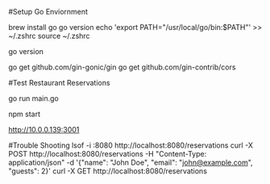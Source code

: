 #Setup Go Enviornment

brew install go
go version
echo 'export PATH="/usr/local/go/bin:$PATH"' >> ~/.zshrc
source ~/.zshrc

go version

go get github.com/gin-gonic/gin
go get github.com/gin-contrib/cors

#Test Restaurant Reservations

go run main.go

npm start

http://10.0.0.139:3001

#Trouble Shooting
lsof -i :8080
http://localhost:8080/reservations
curl -X POST http://localhost:8080/reservations -H "Content-Type: application/json" -d '{"name": "John Doe", "email": "john@example.com", "guests": 2}'
curl -X GET http://localhost:8080/reservations
